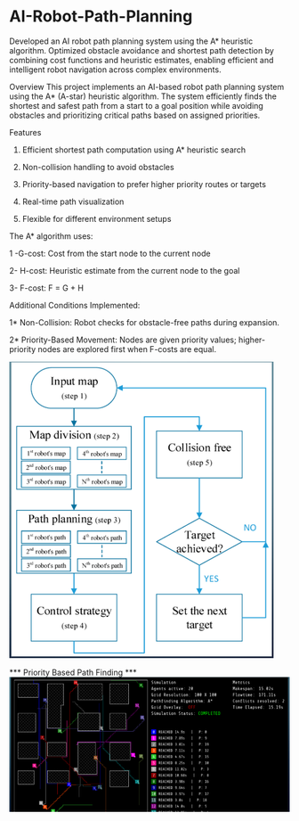 # AI-Robot-Path-Planning
Developed an AI robot path planning system using the A* heuristic algorithm. Optimized obstacle avoidance and shortest path detection by combining cost functions and heuristic estimates, enabling efficient and intelligent robot navigation across complex environments.

Overview
This project implements an AI-based robot path planning system using the A* (A-star) heuristic algorithm. The system efficiently finds the shortest and safest path from a start to a goal position while avoiding obstacles and prioritizing critical paths based on assigned priorities.

Features
1. Efficient shortest path computation using A* heuristic search

2. Non-collision handling to avoid obstacles

3. Priority-based navigation to prefer higher priority routes or targets

4. Real-time path visualization

5. Flexible for different environment setups
   

The A* algorithm uses:

1 -G-cost: Cost from the start node to the current node

2- H-cost: Heuristic estimate from the current node to the goal

3- F-cost: F = G + H


Additional Conditions Implemented:

1* Non-Collision: Robot checks for obstacle-free paths during expansion.

2* Priority-Based Movement: Nodes are given priority values; higher-priority nodes are explored first when F-costs are equal.

![Image Alt](https://github.com/CodeRockstar24/AI-Robot-Path-Planning/blob/79733c61c35aaa433fc9a96dcc09c31c8b7d8a71/Algorithm.png)

*** Priority Based Path Finding ***
![Image Alt](https://github.com/CodeRockstar24/AI-Robot-Path-Planning/blob/88ddf95786c3110d5cd0816a800f562f8f7542fc/Non%20Collision%20%2B%20Priority.png)


